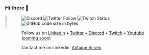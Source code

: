 ### Hi there 👋
  <a href="https://www.hackynov.fr"><img align="left" src="https://i.imgur.com/XGJF8Xu.png" width="10%"/></a>
  ![Discord](https://img.shields.io/discord/897766049099956284?label=Discord&style=for-the-badge)
  ![Twitter Follow](https://img.shields.io/twitter/follow/HackyNov?color=%231d9bf0&label=Twitter&style=for-the-badge)
  ![Twitch Status](https://img.shields.io/twitch/status/hackynov?color=%23772ce8&style=for-the-badge)
  ![GitHub code size in bytes](https://img.shields.io/github/languages/code-size/Kur0n33k0/HackyNov_CTFD?color=green&label=size&style=for-the-badge)

  <p align="left">Follow us on <a href="https://www.linkedin.com/company/hacky-nov/" align="left">Linkedin</a>
  •
  <a href="https://twitter.com/HackyNov" align="left">Twitter</a>
  •
  <a href="https://discord.gg/JGue7PhV" align="left">Discord</a>
  •
  <a href="https://www.twitch.tv/hackynov" align="left">Twitch</a>
  •
  <a href="" align="left">Youtube (coming soon)</a></p>


Contact me on Linkedin: [Antoine Sirven](https://www.linkedin.com/in/antoine-sirven-as/)

<!--
**Kur0n33k0/Kur0n33k0** is a ✨ _special_ ✨ repository because its `README.md` (this file) appears on your GitHub profile.

Here are some ideas to get you started:

- 🔭 I’m currently working on ...
- 🌱 I’m currently learning ...
- 👯 I’m looking to collaborate on ...
- 🤔 I’m looking for help with ...
- 💬 Ask me about ...
- 📫 How to reach me: ...
- 😄 Pronouns: ...
- ⚡ Fun fact: ...
-->
